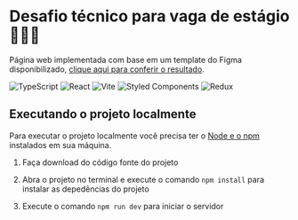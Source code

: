 # Desafio técnico para vaga de estágio 👨🏻‍💻

Página web implementada com base em um template do Figma disponibilizado, [clique aqui para conferir o resultado](https://br-adriel.github.io/desafio-tutor-mundi/).

![TypeScript](https://img.shields.io/badge/typescript-%23007ACC.svg?style=for-the-badge&logo=typescript&logoColor=white)
![React](https://img.shields.io/badge/react-%2320232a.svg?style=for-the-badge&logo=react&logoColor=%2361DAFB)
![Vite](https://img.shields.io/badge/vite-%23646CFF.svg?style=for-the-badge&logo=vite&logoColor=white)
![Styled Components](https://img.shields.io/badge/styled--components-DB7093?style=for-the-badge&logo=styled-components&logoColor=white)
![Redux](https://img.shields.io/badge/redux-%23593d88.svg?style=for-the-badge&logo=redux&logoColor=white)

## Executando o projeto localmente

Para executar o projeto localmente você precisa ter o [Node e o npm](https://nodejs.org/en/) instalados em sua máquina.

1. Faça download do código fonte do projeto

2. Abra o projeto no terminal e execute o comando `npm install` para instalar as depedências do projeto

3. Execute o comando `npm run dev` para iniciar o servidor
